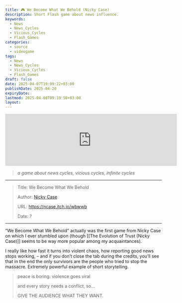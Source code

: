 ```yaml
---
title: 🎮 We Become What We Behold (Nicky Case)
description: Short Flash game about news influence.
keywords:
  - News
  - News_Cycles
  - Vicious_Cycles
  - Flash_Games
categories:
  - source
  - videogame
tags:
  - News
  - News_Cycles
  - Vicious_Cycles
  - Flash_Games
draft: false
date: 2025-04-07T19:09:22+03:00
publishDate: 2025-04-20
expiryDate: 
lastmod: 2025-04-08T09:19:50+03:00
layout:
---
```

<iframe src="https://itch.io/embed/92115" width="552" height="167" frameborder="0"><a href="https://ncase.itch.io/wbwwb">We Become What We Behold by Nicky Case!</a></iframe>

> _a game about news cycles, vicious cycles, infinite cycles_

---

> Title: We Become What We Behold
> 
> Author: [Nicky Case](https://ncase.me/)
> 
> URL: https://ncase.itch.io/wbwwb
> 
> Date: ?

---

“We Become What We Behold” actually was the first game from Nicky Case on which I ever stumbled upon (though [[The Evolution of Trust (Nicky Case)]] seems to be way more popular among my acquaintances).

I really like how fast it turns into violent chaos, how reporting good news stops working, – and if you don’t close the tab during the credits, you’ll see that in the end the only survivors are the people who tried to stop the massacre. Extremely powerful example of short storytelling.

> peace is boring. violence goes viral
> 
> and every story needs a conflict, so…
> 
> GIVE THE AUDIENCE WHAT THEY WANT.
